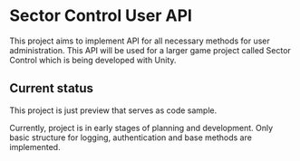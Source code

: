 ﻿# Sector Control User API
This project aims to implement API for all necessary methods for user administration. This API will be used for a larger game project called Sector Control which is being developed with Unity.

## Current status
This project is just preview that serves as code sample. 

Currently, project is in early stages of planning and development. Only basic structure for logging, authentication and base methods are implemented. 
